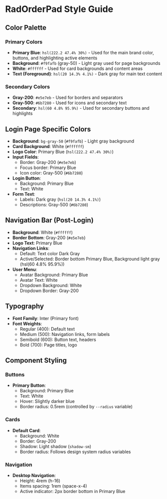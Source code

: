# RadOrderPad Style Guide

## Color Palette

### Primary Colors
- **Primary Blue**: `hsl(222.2 47.4% 30%)` - Used for the main brand color, buttons, and highlighting active elements
- **Background**: `#f9fafb` (gray-50) - Light gray used for page backgrounds
- **White**: `#ffffff` - Used for card backgrounds and content areas
- **Text (Foreground)**: `hsl(20 14.3% 4.1%)` - Dark gray for main text content

### Secondary Colors
- **Gray-200**: `#e5e7eb` - Used for borders and separators
- **Gray-500**: `#6b7280` - Used for icons and secondary text
- **Secondary**: `hsl(60 4.8% 95.9%)` - Used for secondary buttons and highlights

## Login Page Specific Colors
- **Background**: `bg-gray-50` (`#f9fafb`) - Light gray background
- **Card Background**: White (`#ffffff`)
- **Logo Color**: Primary Blue (`hsl(222.2 47.4% 30%)`)
- **Input Fields**: 
  - Border: Gray-200 (`#e5e7eb`)
  - Focus border: Primary Blue
  - Icon color: Gray-500 (`#6b7280`)
- **Login Button**: 
  - Background: Primary Blue
  - Text: White
- **Form Text**:
  - Labels: Dark gray (`hsl(20 14.3% 4.1%)`)
  - Descriptions: Gray-500 (`#6b7280`)

## Navigation Bar (Post-Login)
- **Background**: White (`#ffffff`)
- **Border Bottom**: Gray-200 (`#e5e7eb`)
- **Logo Text**: Primary Blue
- **Navigation Links**:
  - Default: Text color Dark Gray
  - Active/Selected: Border bottom Primary Blue, Background light gray (hsl(60 4.8% 95.9%))
- **User Menu**:
  - Avatar Background: Primary Blue
  - Avatar Text: White
  - Dropdown Background: White
  - Dropdown Border: Gray-200

## Typography
- **Font Family**: Inter (Primary font)
- **Font Weights**:
  - Regular (400): Default text
  - Medium (500): Navigation links, form labels
  - Semibold (600): Button text, headers
  - Bold (700): Page titles, logo

## Component Styling

### Buttons
- **Primary Button**:
  - Background: Primary Blue
  - Text: White
  - Hover: Slightly darker blue
  - Border radius: 0.5rem (controlled by `--radius` variable)

### Cards
- **Default Card**:
  - Background: White
  - Border: Gray-200
  - Shadow: Light shadow (`shadow-sm`)
  - Border radius: Follows design system radius variables

### Navigation
- **Desktop Navigation**:
  - Height: 4rem (h-16)
  - Items spacing: 1rem (space-x-4)
  - Active indicator: 2px border bottom in Primary Blue